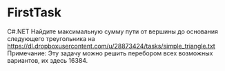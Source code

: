 # FirstTask
С#.NET
Найдите максимальную сумму пути от вершины до основания следующего треугольника на https://dl.dropboxusercontent.com/u/28873424/tasks/simple_triangle.txt Примечание:
Эту задачу можно решить перебором всех возможных вариантов, их здесь 16384.
